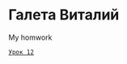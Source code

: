 

# Галета Виталий
My homwork

<code>[Урок 12](https://galetavv.github.io/Lesson_12/ "My homwork lesson 12")
</code>
